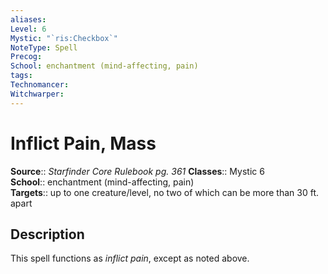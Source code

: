 ```yaml
---
aliases: 
Level: 6
Mystic: "`ris:Checkbox`"
NoteType: Spell
Precog: 
School: enchantment (mind-affecting, pain) 
tags: 
Technomancer: 
Witchwarper: 
---
```


# Inflict Pain, Mass

**Source**:: _Starfinder Core Rulebook pg. 361_
**Classes**:: Mystic 6  
**School**:: enchantment (mind-affecting, pain)  
**Targets**:: up to one creature/level, no two of which can be more than 30 ft. apart  

## Description

This spell functions as _inflict pain_, except as noted above.  
